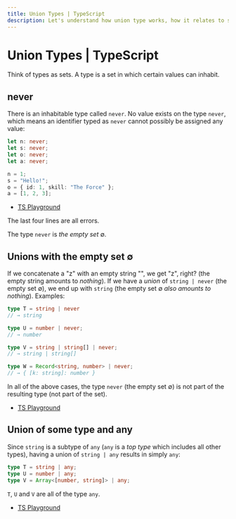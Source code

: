 ```yaml
---
title: Union Types | TypeScript
description: Let's understand how union type works, how it relates to sets, the emtpy type `never` (empty set ∅) and some practical examples.
---
```


# Union Types | TypeScript

Think of types as sets. A type is a set in which certain values can inhabit.

## never

There is an inhabitable type called `never`. No value exists on the type `never`, which means an identifier typed as `never` cannot possibly be assigned any value:

```ts
let n: never;
let s: never;
let o: never;
let a: never;

n = 1;
s = "Hello!";
o = { id: 1, skill: "The Force" };
a = [1, 2, 3];
```

- [TS Playground](https://tsplay.dev/mpnnBw)

The last four lines are all errors.

The type `never` is *the empty set* ∅.

## Unions with the empty set ∅

If we concatenate a "z" with an empty string "", we get "z", right? (the empty string amounts to *nothing*). If we have a *union* of `string | never` (the empty set ∅), we end up with `string` (the empty set ∅ *also amounts to nothing*). Examples:

```ts
type T = string | never
// → string

type U = number | never;
// → number

type V = string | string[] | never;
// → string | string[]

type W = Record<string, number> | never;
// → { [k: string]: number }
```

In all of the above cases, the type `never` (the empty set ∅) is not part of the resulting type (not part of the set).

- [TS Playground](https://www.typescriptlang.org/play?#code/PTBQIAkIgIIQQVwC4AsD2AnAXBAYgU3QDsBDQgE1QgCFiBnW1cYaCZRRAB1sxADMCS5VACM6DAHRk8AN2ABjVIUTE5iMJBhtO3PgNIVR9VOIDmAS0QAbYsPFnUwKdLQB3RA6YstXHsBf-JGVd3QNkmUFBEAE8OPAgAFQgAXghaRHQzQhMIAB8IQhkCAG5PCAgAPQB+COjYiABVZPz4AFthAlz8wvQSyDKqmpi4gDUmtIyszvHMkwBtAF1Oguli0orqyKGIAHUmgCU8BXQyAB5prIAaZraCAD4l7t7mfuqgA)

## Union of some type and any

Since `string` is a subtype of `any` (`any` is a *top type* which includes all other types), having a union of `string | any` results in simply `any`:

```ts
type T = string | any;
type U = number | any;
type V = Array<[number, string]> | any;
```

`T`, `U` and `V` are all of the type `any`.

- [TS Playground](https://www.typescriptlang.org/play?#code/PTBQIAkIgIIQQVwC4AsD2AnAXBAYgU3QDsBDQgE1QgCFiBnW1cYaCZRRAB1sxADMCS5VACM6DAHRk8AN2ABjVIUTE5iMJBhtO3PgNIVR9VOIDmAS0QAbYsPFnUwKdLQB3RA6YstXHsBf-JGVd3QNkmUFBEAE8OPAgAFQgAXghaRHQzQhMIAB8IUiiAbk8ICAA9AH4I6NiIAFVkiEJ4AFthAlz8wiKS8qrImLiANUbYdHRiKIAeAG1mtoIAGlT0zJMAXQA+ToLiyFLK0CA)
